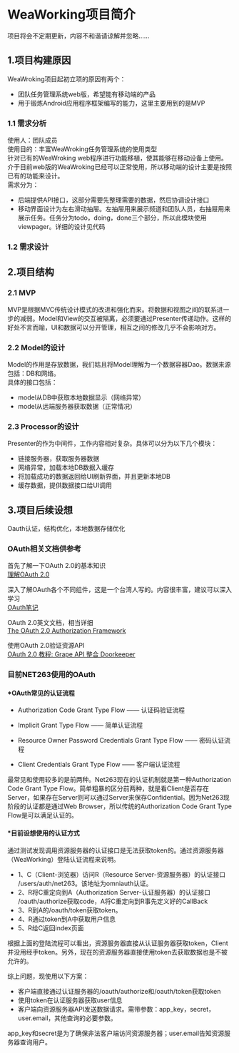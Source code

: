 # WeaWorking项目简介
项目将会不定期更新，内容不和谐请谅解并忽略……
## 1.项目构建原因
WeaWroking项目起初立项的原因有两个：   
* 团队任务管理系统web版，希望能有移动端的产品
* 用于锻炼Android应用程序框架编写的能力，这里主要用到的是MVP
### 1.1 需求分析
使用人：团队成员  
使用目的：丰富WeaWroking任务管理系统的使用类型  
针对已有的WeaWroking web程序进行功能移植，使其能够在移动设备上使用。介于目前web版的WeaWroking已经可以正常使用，所以移动端的设计主要是按照已有的功能来设计。  
需求分为：
* 后端提供API接口，这部分需要先整理需要的数据，然后协调设计接口
* 移动界面设计为左右滑动抽屉。左抽屉用来展示频道和团队人员，右抽屉用来展示任务。任务分为todo，doing，done三个部分，所以此模块使用viewpager。详细的设计见代码
### 1.2 需求设计

## 2.项目结构
### 2.1 MVP
MVP是根据MVC传统设计模式的改进和强化而来。将数据和视图之间的联系进一步的减弱。Model和View的交互被隔离，必须要通过Presenter传递动作。这样的好处不言而喻，UI和数据可以分开管理，相互之间的修改几乎不会影响对方。
### 2.2 Model的设计
Model的作用是存放数据，我们姑且将Model理解为一个数据容器Dao。数据来源包括：DB和网络。  
具体的接口包括：
* model从DB中获取本地数据显示（网络异常）
* model从远端服务器获取数据（正常情况）
### 2.3 Processor的设计
Presenter的作为中间件，工作内容相对复杂。具体可以分为以下几个模块：  
* 链接服务器，获取服务器数据
* 网络异常，加载本地DB数据入缓存
* 将加载成功的数据返回给UI刷新界面，并且更新本地DB
* 缓存数据，提供数据接口给UI调用
## 3.项目后续设想
Oauth认证，结构优化，本地数据存储优化

### OAuth相关文档供参考 
  
首先了解一下OAuth 2.0的基本知识  
[理解OAuth 2.0](http://www.ruanyifeng.com/blog/2014/05/oauth_2_0.html)
   
深入了解OAuth各个不同组件，这是一个台湾人写的。内容很丰富，建议可以深入学习  
[OAuth笔记](https://blog.yorkxin.org/posts/2013/09/30/oauth2-2-cilent-registration/)
   
OAuth 2.0英文文档，相当详细  
[The OAuth 2.0 Authorization Framework](http://tools.ietf.org/html/rfc6749#section-1.3)

使用OAuth 2.0验证资源API   
[OAuth 2.0 教程: Grape API 整合 Doorkeeper](https://ruby-china.org/topics/14656)

### 目前NET263使用的OAuth

#### *OAuth常见的认证流程

* Authorization Code Grant Type Flow —— 认证码验证流程
  
* Implicit Grant Type Flow —— 简单认证流程
  
* Resource Owner Password Credentials Grant Type Flow —— 密码认证流程
  
* Client Credentials Grant Type Flow —— 客户端认证流程
  
最常见和使用较多的是前两种。Net263现在的认证机制就是第一种Authorization Code Grant Type Flow。简单粗暴的区分前两种，就是看Client是否存在Server，如果存在Server则可以通过Server来保存Confidential。因为Net263现阶段的认证都是通过Web Browser，所以传统的Authorization Code Grant Type Flow是可以满足认证的。

#### *目前设想使用的认证方式

通过测试发现调用资源服务器的认证接口是无法获取token的。通过资源服务器（WeaWorking）登陆认证流程来说明。   
* 1、C（Client-浏览器）访问R（Resource Server-资源服务器）的认证接口 /users/auth/net263。该地址为omniauth认证。
* 2、R将C重定向到A（Authorization Server-认证服务器）的认证接口 /oauth/authorize获取code，A将C重定向到R事先定义好的CallBack
* 3、R到A的/oauth/token获取token。
* 4、R通过token到A中获取用户信息
* 5、R给C返回index页面
   
根据上面的登陆流程可以看出，资源服务器直接从认证服务器获取token，Client并没用经手token。另外，现在的资源服务器直接使用token去获取数据也是不被允许的。
   
综上问题，现使用以下方案：
* 客户端直接通过认证服务器的/oauth/authorize和/oauth/token获取token
* 使用token在认证服务器获取user信息
* 客户端向资源服务器API发送数据请求。需带参数：app_key，secret，user.email，其他查询的必要参数。

app_key和secret是为了确保非法客户端访问资源服务器；user.email告知资源服务器查询用户。




